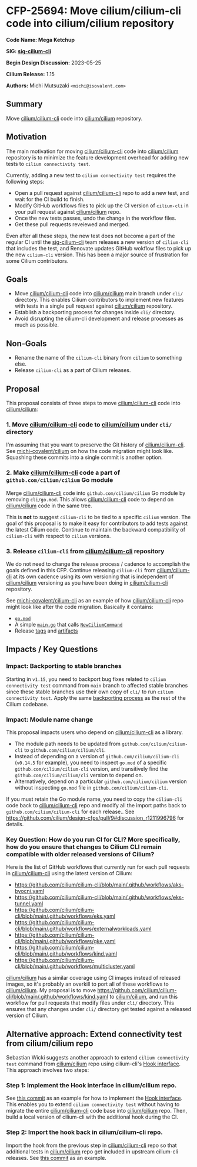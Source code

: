 # CFP-25694: Move cilium/cilium-cli code into cilium/cilium repository

**Code Name: Mega Ketchup**

**SIG: [sig-cilium-cli]**

**Begin Design Discussion:** 2023-05-25

**Cilium Release:** 1.15

**Authors:** Michi Mutsuzaki `<michi@isovalent.com>`

## Summary

Move [cilium/cilium-cli] code into [cilium/cilium] repository.

## Motivation

The main motivation for moving [cilium/cilium-cli] code into [cilium/cilium]
repository is to minimize the feature development overhead for adding new tests
to `cilium connectivity test`.

Currently, adding a new test to `cilium connectivity test` requires the following
steps:

- Open a pull request against [cilium/cilium-cli] repo to add a new test, and
  wait for the CI build to finish.
- Modify GitHub workflows files to pick up the CI version of `cilium-cli` in
  your pull request against [cilium/cilium] repo.
- Once the new tests passes, undo the change in the workflow files.
- Get these pull requests reveiewed and merged.

Even after all these steps, the new test does not become a part of the regular
CI until the [sig-cilium-cli] team releases a new version of `cilium-cli` that
includes the test, and Renovate updates GitHub wokflow files to pick up the new
`cilium-cli` version. This has been a major source of frustration for some Cilium
contributors.

## Goals

* Move [cilium/cilium-cli] code into [cilium/cilium] main branch under `cli/`
  directory. This enables Cilium contributors to implement new features with
  tests in a single pull request against [cilium/cilium] repository.
* Establish a backporting process for changes inside `cli/` directory.
* Avoid disrupting the cilium-cli development and release processes as much as
  possible.

## Non-Goals

* Rename the name of the `cilium-cli` binary from `cilium` to something else.
* Release `cilium-cli` as a part of Cilium releases.

## Proposal

This proposal consists of three steps to move [cilium/cilium-cli] code into
[cilium/cilium]:

### 1. Move [cilium/cilium-cli] code to [cilium/cilium] under `cli/` directory

I'm assuming that you want to preserve the Git history of [cilium/cilium-cli]. See
[michi-covalent/cilium] on how the code migration might look like. Squashing
these commits into a single commit is another option.

### 2. Make [cilium/cilium-cli] code a part of `github.com/cilium/cilium` Go module

Merge [cilium/cilium-cli] code into `github.com/cilium/cilium` Go module by
removing `cli/go.mod`. This allows [cilium/cilium-cli] code to depend on
[cilium/cilium] code in the same tree.

This is **not** to suggest `cilium-cli` to be tied to a specific `cilium`
version. The goal of this proposal is to make it easy for contributors to add
tests against the latest Cilium code. Continue to maintain the backward
compatibility of `cilium-cli` with respect to `cilium` versions.

### 3. Release `cilium-cli` from [cilium/cilium-cli] repository

We do not need to change the release process / cadence to accomplish the goals
defined in this CFP. Continue releasing `cilium-cli` from [cilium/cilium-cli] at
its own cadence using its own versioning that is independent of [cilium/cilium]
versioning as you have been doing in [cilium/cilium-cli] repository.

See [michi-covalent/cilium-cli] as an example of how [cilium/cilium-cli] repo
might look like after the code migration. Basically it contains:

- [`go.mod`](https://github.com/michi-covalent/cilium-cli/blob/865cac4f148ce88cd04d99f8ecfe61a0ae4f645f/go.mod)
- A simple [`main.go`](https://github.com/michi-covalent/cilium-cli/blob/865cac4f148ce88cd04d99f8ecfe61a0ae4f645f/main.go)
  that calls [`NewCiliumCommand`](https://github.com/cilium/cilium-cli/blob/44ae1874fae4544c0db34dac89c11e37365b76ef/cli/cmd.go#L27)
- Release [tags](https://github.com/cilium/cilium-cli/tags) and [artifacts](https://github.com/cilium/cilium-cli/releases)

## Impacts / Key Questions

### Impact: Backporting to stable branches

Starting in `v1.15`, you need to backport bug fixes related to
`cilium connectivity test` command from `main` branch to affected stable
branches since these stable branches use their own copy of `cli/` to run
`cilium connectivity test`. Apply the same [backporting process] as the rest of
the Cilium codebase.

### Impact: Module name change

This proposal impacts users who depend on [cilium/cilium-cli] as a library.

- The module path needs to be updated from `github.com/cilium/cilium-cli` to
  `github.com/cilium/cilium/cli`.
- Instead of depending on a version of `github.com/cilium/cilium-cli` (`v0.14.5`
  for example), you need to inspect `go.mod` of a specific `github.com/cilium/cilium-cli`
  version, and transitively find the `github.com/cilium/cilium/cli` version to
  depend on.
- Alternatively, depend on a particular `github.com/cilium/cilium` version without
  inspecting `go.mod` file in `github.com/cilium/cilium-cli`.

If you must retain the Go module name, you need to copy the `cilium-cli` code
back to [cilium/cilium-cli] repo and modify all the import paths back to
`github.com/cilium/cilium-cli` for each release..
See https://github.com/cilium/design-cfps/pull/9#discussion_r1211996796 for details.

### Key Question: How do you run CI for CLI? More specifically, how do you ensure that changes to Cilium CLI remain compatible with older released versions of Cilium?

Here is the list of GitHub workflows that currently run for each pull requests in [cilium/cilium-cli]
using the latest version of Cilium:

- https://github.com/cilium/cilium-cli/blob/main/.github/workflows/aks-byocni.yaml
- https://github.com/cilium/cilium-cli/blob/main/.github/workflows/eks-tunnel.yaml
- https://github.com/cilium/cilium-cli/blob/main/.github/workflows/eks.yaml
- https://github.com/cilium/cilium-cli/blob/main/.github/workflows/externalworkloads.yaml
- https://github.com/cilium/cilium-cli/blob/main/.github/workflows/gke.yaml
- https://github.com/cilium/cilium-cli/blob/main/.github/workflows/kind.yaml
- https://github.com/cilium/cilium-cli/blob/main/.github/workflows/multicluster.yaml

[cilium/cilium] has a similar coverage using CI images instead of released images,
so it's probably an overkill to port all of these workflows to [cilium/cilium]. My
proposal is to move https://github.com/cilium/cilium-cli/blob/main/.github/workflows/kind.yaml
to [cilium/cilium], and run this workflow for pull requests that modify files
under `cli/` directory. This ensures that any changes under `cli/` directory get
tested against a released version of Cilium.

## Alternative approach: Extend connectivity test from cilium/cilium repo

Sebastian Wicki suggests another approach to extend `cilium connectivity test`
command from [cilium/cilium] repo using cilium-cli's [Hook interface]. This
approach involves two steps:

### Step 1: Implement the Hook interface in cilium/cilium repo.

See [this commit](https://github.com/cilium/cilium/commit/26526a1890de6e05ca58d37b5a2da5822a3f22f0)
as an example for how to implement the [Hook interface]. This enables you to
extend `cilium connectivity test` without having to migrate the entire [cilium/cilium-cli]
code base into [cilium/cilium] repo. Then, build a local version of cilium-cli
with the additional hook during the CI.

### Step 2: Import the hook back in cilium/cilium-cli repo.

Import the hook from the previous step in [cilium/cilium-cli] repo so that
additional tests in [cilium/cilium] repo get included in upstream cilium-cli
releases. See [this commit](https://github.com/cilium/cilium-cli/commit/7b474e61be358fb0b9f2cd6fd075ba843b5d78f5)
as an example.

[sig-cilium-cli]: https://github.com/orgs/cilium/teams/sig-cilium-cli
[cilium/cilium]: https://github.com/cilium/cilium
[cilium/cilium-cli]: https://github.com/cilium/cilium-cli
[michi-covalent/cilium]: https://github.com/michi-covalent/cilium/pull/169
[michi-covalent/cilium-cli]: https://github.com/michi-covalent/cilium-cli/tree/cli-test
[backporting process]: https://docs.cilium.io/en/stable/contributing/release/backports/
[kubernetes/kubernetes staging directory]: https://github.com/kubernetes/kubernetes/tree/master/staging/
[apimachinery]: https://github.com/kubernetes/apimachinery
[Hook interface]: https://github.com/cilium/cilium-cli/blob/4a6cb76243704f96dfc02ff312b57e4d0ced0d84/internal/cli/cmd/hooks.go#L13-L17

